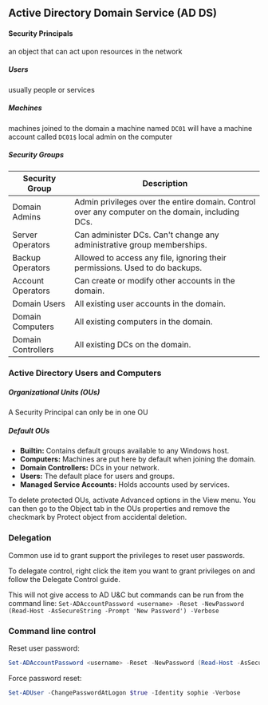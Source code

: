 
## Active Directory Domain Service (AD DS)


#### Security Principals
an object that can act upon resources in the network
##### Users
usually people or services
##### Machines
machines joined to the domain
a machine named `DC01` will have a machine account called `DC01$`
local admin on the computer
##### Security Groups

| **Security Group** | **Description**                                                                                  |
| ------------------ | ------------------------------------------------------------------------------------------------ |
| Domain Admins      | Admin privileges over the entire domain. Control over any computer on the domain, including DCs. |
| Server Operators   | Can administer DCs. Can't change any administrative group memberships.                           |
| Backup Operators   | Allowed to access any file, ignoring their permissions. Used to do backups.                      |
| Account Operators  | Can create or modify other accounts in the domain.                                               |
| Domain Users       | All existing user accounts in the domain.                                                        |
| Domain Computers   | All existing computers in the domain.                                                            |
| Domain Controllers | All existing DCs on the domain.                                                                  |

### Active Directory Users and Computers

##### Organizational Units (OUs)
A Security Principal can only be in one OU
##### Default OUs
- **Builtin:** Contains default groups available to any Windows host.
- **Computers:** Machines are put here by default when joining the domain.
- **Domain Controllers:** DCs in your network.
- **Users:** The default place for users and groups.
- **Managed Service Accounts:** Holds accounts used by services.

To delete protected OUs, activate Advanced options in the View menu. You can then go to the Object tab in the OUs properties and remove the checkmark by Protect object from accidental deletion.

### Delegation

Common use id to grant support the privileges to reset user passwords.

To delegate control, right click the item you want to grant privileges on and follow the Delegate Control guide.

This will not give access to AD U&C but commands can be run from the command line: `Set-ADAccountPassword <username> -Reset -NewPassword (Read-Host -AsSecureString -Prompt 'New Password') -Verbose`

### Command line control

Reset user password:
```powershell
Set-ADAccountPassword <username> -Reset -NewPassword (Read-Host -AsSecureString -Prompt 'New Password') -Verbose
```

Force password reset:
```powershell
Set-ADUser -ChangePasswordAtLogon $true -Identity sophie -Verbose
```


